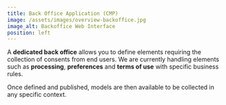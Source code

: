 ```yaml
---
title: Back Office Application (CMP)
image: /assets/images/overview-backoffice.jpg
image_alt: Backoffice Web Interface
position: left
---
```


A **dedicated back office** allows you to define elements requiring the collection of consents from end users.
We are currently handling elements such as **processing**, **preferences** and **terms of use** with specific business rules.  

Once defined and published, models are then available to be collected in any specific context.
